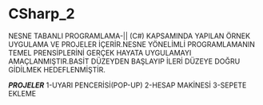 # CSharp_2
NESNE TABANLI PROGRAMLAMA-|| (C#) KAPSAMINDA YAPILAN ÖRNEK UYGULAMA VE PROJELER İÇERİR.NESNE YÖNELİMLİ PROGRAMLAMANIN TEMEL PRENSİPLERİNİ GERÇEK HAYATA UYGULAMAYI AMAÇLANMIŞTIR.BASİT DÜZEYDEN BAŞLAYIP İLERİ DÜZEYE DOĞRU GİDİLMEK HEDEFLENMİŞTİR.

*****PROJELER*****
1-UYARI PENCERİSİ(POP-UP)
2-HESAP MAKİNESİ
3-SEPETE EKLEME
